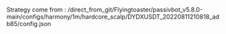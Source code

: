 Strategy come from : /direct_from_git/Flyingtoaster/passivbot_v5.8.0-main/configs/harmony/1m/hardcore_scalp/DYDXUSDT_20220811210818_adb85/config.json